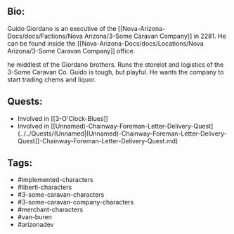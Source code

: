 ## Bio:

Guido Giordano is an executive of the [[Nova-Arizona-Docs/docs/Factions/Nova Arizona/3-Some Caravan Company]] in 2281. He can be found inside the [[Nova-Arizona-Docs/docs/Locations/Nova Arizona/3-Some Caravan Company]] office.

he middlest of the Giordano brothers. Runs the storelot and logistics of the 3-Some Caravan Co. Guido is tough, but playful. He wants the company to start trading chems and liquor.

## Quests:

- Involved in [[3-O'Clock-Blues]]
- Involved in [[Unnamed)-Chainway-Foreman-Letter-Delivery-Quest](../../Quests/(Unnamed|(Unnamed)-Chainway-Foreman-Letter-Delivery-Quest]]-Chainway-Foreman-Letter-Delivery-Quest.md)

## Tags:

- #implemented-characters
- #liberti-characters
- #3-some-caravan-characters
- #3-some-caravan-company-characters
- #merchant-characters
- #van-buren
- #arizonadev